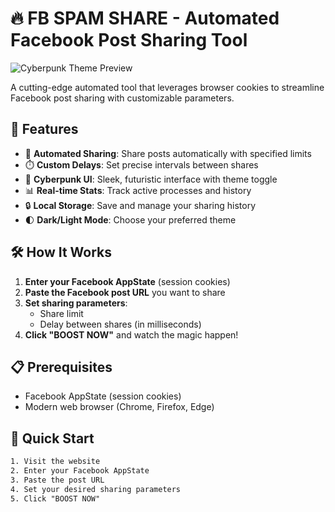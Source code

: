 # 🔥 FB SPAM SHARE - Automated Facebook Post Sharing Tool

![Cyberpunk Theme Preview](https://i.imgur.com/JQZ5X0a.png)

A cutting-edge automated tool that leverages browser cookies to streamline Facebook post sharing with customizable parameters.

## 🌟 Features

- 🚀 **Automated Sharing**: Share posts automatically with specified limits
- ⏱️ **Custom Delays**: Set precise intervals between shares
- 🎨 **Cyberpunk UI**: Sleek, futuristic interface with theme toggle
- 📊 **Real-time Stats**: Track active processes and history
- 🔒 **Local Storage**: Save and manage your sharing history
- 🌓 **Dark/Light Mode**: Choose your preferred theme

## 🛠️ How It Works

1. **Enter your Facebook AppState** (session cookies)
2. **Paste the Facebook post URL** you want to share
3. **Set sharing parameters**:
   - Share limit
   - Delay between shares (in milliseconds)
4. **Click "BOOST NOW"** and watch the magic happen!

## 📋 Prerequisites

- Facebook AppState (session cookies)
- Modern web browser (Chrome, Firefox, Edge)

## 🚀 Quick Start

```html
1. Visit the website
2. Enter your Facebook AppState
3. Paste the post URL
4. Set your desired sharing parameters
5. Click "BOOST NOW"
